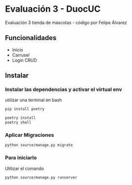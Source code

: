 # Evaluación 3 - DuocUC

Evaluación 3 tienda de mascotas - código por Felipe Álvarez

## Funcionalidades
- Inicio
- Carrusel
- Login CRUD


## Instalar

### Instalar las dependencias y activar el virtual env
utilizar una terminal en bash

```bash
pip install poetry

poetry install
poetry shell
```

### Aplicar Migraciones

```bash
python source/manage.py migrate
```

### Para iniciarlo
Utilizar el comando

```bash
python source/manage.py runserver
```
